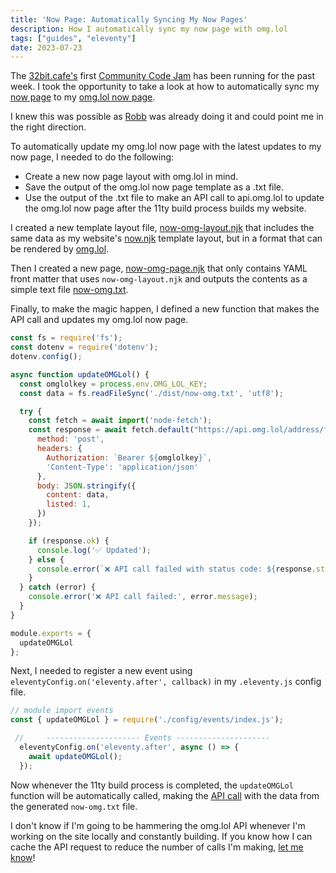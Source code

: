 ```yaml
---
title: 'Now Page: Automatically Syncing My Now Pages'
description: How I automatically sync my now page with omg.lol
tags: ["guides", "eleventy"]
date: 2023-07-23
---
```


The [32bit.cafe's](https://32bit.cafe) first [Community Code Jam](https://tilde.32bit.cafe/~hermit/community_jam_1/) has been running for the past week. I took the opportunity to take a look at how to automatically sync my [now page](/now/) to my [omg.lol now page](https://flamed.omg.lol/now).

I knew this was possible as [Robb](https://rknight.me/automating-my-now-page/) was already doing it and could point me in the right direction.

To automatically update my omg.lol now page with the latest updates to my now page, I needed to do the following:
- Create a new now page layout with omg.lol in mind.
- Save the output of the omg.lol now page template as a .txt file.
- Use the output of the .txt file to make an API call to api.omg.lol to update the omg.lol now page after the 11ty build process builds my website.

I created a new template layout file, [now-omg-layout.njk](https://github.com/flamedfury/flamedfury.com/blob/25129dae55077eeaa59eba1b36276269afe07c36/src/_layouts/now-omg-layout.njk) that includes the same data as my website's [now.njk](https://github.com/flamedfury/flamedfury.com/blob/25129dae55077eeaa59eba1b36276269afe07c36/src/_layouts/now.njk) template layout, but in a format that can be rendered by [omg.lol](https://omg.lol).

Then I created a new page, [now-omg-page.njk](https://github.com/flamedfury/flamedfury.com/blob/25129dae55077eeaa59eba1b36276269afe07c36/src/pages/now-omg-page.njk) that only contains YAML front matter that uses `now-omg-layout.njk` and outputs the contents as a simple text file [now-omg.txt](/now-omg.txt).

Finally, to make the magic happen, I defined a new function that makes the API call and updates my omg.lol now page.

```js
const fs = require('fs');
const dotenv = require('dotenv');
dotenv.config();

async function updateOMGLol() {
  const omglolkey = process.env.OMG_LOL_KEY;
  const data = fs.readFileSync('./dist/now-omg.txt', 'utf8');

  try {
    const fetch = await import('node-fetch');
    const response = await fetch.default("https://api.omg.lol/address/flamed/now", {
      method: 'post',
      headers: {
        Authorization: `Bearer ${omglolkey}`,
        'Content-Type': 'application/json'
      },
      body: JSON.stringify({
        content: data,
        listed: 1,
      })
    });

    if (response.ok) {
      console.log('✅ Updated');
    } else {
      console.error(`❌ API call failed with status code: ${response.status}`);
    }
  } catch (error) {
    console.error('❌ API call failed:', error.message);
  }
}

module.exports = {
  updateOMGLol
};
```
Next, I needed to register a new event using `eleventyConfig.on('eleventy.after', callback)` in my `.eleventy.js` config file.

```js
// module import events
const { updateOMGLol } = require('./config/events/index.js');

 // 	--------------------- Events ---------------------
  eleventyConfig.on('eleventy.after', async () => {
    await updateOMGLol();
  });
```

Now whenever the 11ty build process is completed, the `updateOMGLol` function will be automatically called, making the [API call](https://api.omg.lol/address/flamed/now) with the data from the generated `now-omg.txt` file.

I don't know if I'm going to be hammering the omg.lol API whenever I'm working on the site locally and constantly building. If you know how I can cache the API request to reduce the number of calls I'm making, [let me know](/contact/)!